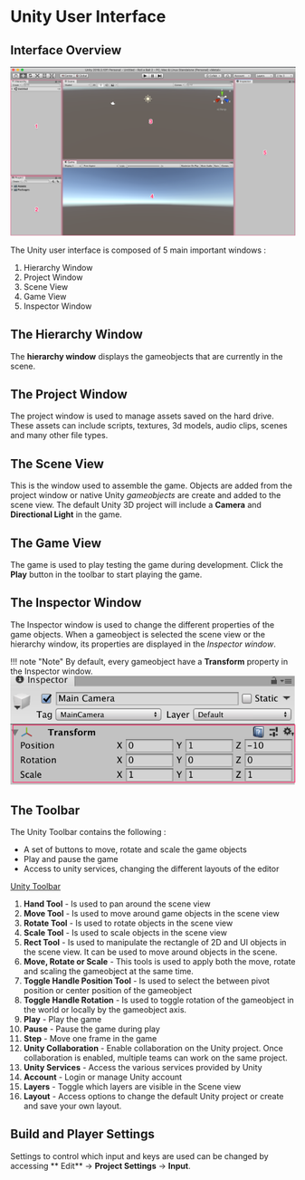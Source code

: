 # Unity User Interface

## Interface Overview

![Unity Unser Interface](images/unity-editor-interface.png)

The Unity user interface is composed of 5 main important windows :

1. Hierarchy Window
2. Project Window
3. Scene View
4. Game View
5. Inspector Window

## The Hierarchy Window

The **hierarchy window** displays the gameobjects that are currently in the scene.

## The Project Window

The project window is used to manage assets saved on the hard drive. These assets can include scripts, textures, 3d models, audio clips, scenes and many other file types.

## The Scene View

This is the window used to assemble the game. Objects are added from the project window or native Unity _gameobjects_ are create and added to the scene view. The default Unity 3D project will include a **Camera** and **Directional Light** in the game.

## The Game View

The game is used to play testing the game during development. Click the **Play** button in the toolbar to start playing the game.

## The Inspector Window

The Inspector window is used to change the different properties of the game objects. When a gameobject is selected the scene view or the hierarchy window, its properties are displayed in the _Inspector window_. 

!!! note "Note"
    By default, every gameobject have a **Transform** property in the Inspector window. ![Transform][1]

## The Toolbar

The Unity Toolbar contains the following :
- A set of buttons to move, rotate and scale the game objects
- Play and pause the game
- Access to unity services, changing the different layouts of the editor

[Unity Toolbar][2]

1. **Hand Tool** - Is used to pan around the scene view
2. **Move Tool** - Is used to move around game objects in the scene view
3. **Rotate Tool** - Is used to rotate objects in the scene view
4. **Scale Tool** - Is used to scale objects in the scene view
5. **Rect Tool** - Is used to manipulate the rectangle of 2D and UI objects in the scene view. It can be used to move around objects in the scene.
6. **Move, Rotate or Scale** - This tools is used to apply both the move, rotate and scaling the gameobject at the same time.
7. **Toggle Handle Position Tool** - Is used to select the between pivot position or center position of the gameobject
8. **Toggle Handle Rotation** - Is used to toggle rotation of the gameobject in the world or locally by the gameobject axis.
9. **Play** - Play the game
10. **Pause** - Pause the game during play
11. **Step** - Move one frame in the game
12. **Unity Collaboration** - Enable collaboration on the Unity project. Once collaboration is enabled, multiple teams can work on the same project.
13. **Unity Services** - Access the various services provided by Unity
14. **Account** - Login or manage Unity account
15. **Layers** - Toggle which layers are visible in the Scene view
16. **Layout** - Access options to change the default Unity project or create and save your own layout.


## Build and Player Settings

Settings to control which input and keys are used can be changed by accessing ** Edit** -> **Project Settings** -> **Input**.

[1]: images/transform.png
[2]: images/unity-toolbar.png